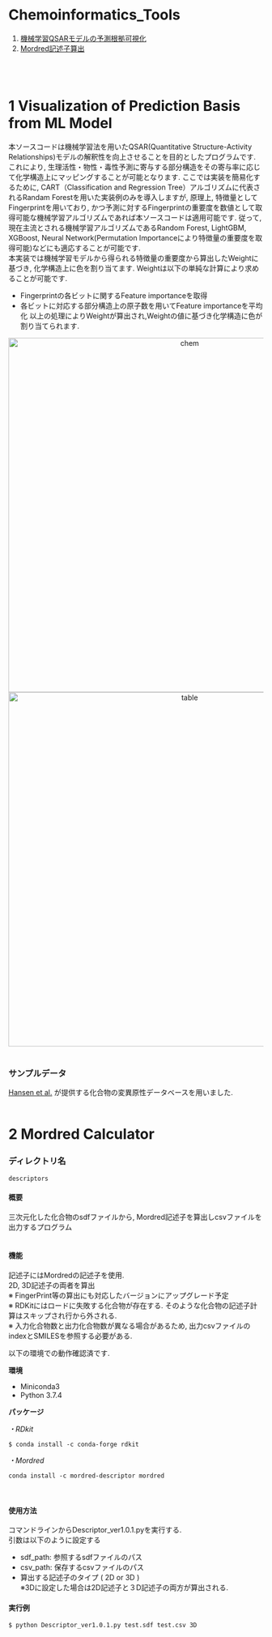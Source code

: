 # Chemoinformatics_Tools

1. [機械学習QSARモデルの予測根拠可視化](#anchor1)
2. [Mordred記述子算出](#anchor2)

<br>
<br>


<a id="anchor1"></a>
# 1 Visualization of Prediction Basis from ML Model  
本ソースコードは機械学習法を用いたQSAR(Quantitative Structure-Activity Relationships)モデルの解釈性を向上させることを目的としたプログラムです.  
これにより, 生理活性・物性・毒性予測に寄与する部分構造をその寄与率に応じて化学構造上にマッピングすることが可能となります. ここでは実装を簡易化するために, CART（Classification and Regression Tree）アルゴリズムに代表されるRandam Forestを用いた実装例のみを導入しますが, 原理上, 特徴量としてFingerprintを用いており, かつ予測に対するFingerprintの重要度を数値として取得可能な機械学習アルゴリズムであれば本ソースコードは適用可能です. 従って,現在主流とされる機械学習アルゴリズムであるRandom Forest, LightGBM, XGBoost, Neural Network(Permutation Importanceにより特徴量の重要度を取得可能)などにも適応することが可能です.  
本実装では機械学習モデルから得られる特徴量の重要度から算出したWeightに基づき, 化学構造上に色を割り当てます. Weightは以下の単純な計算により求めることが可能です.  
 - Fingerprintの各ビットに関するFeature importanceを取得  
 - 各ビットに対応する部分構造上の原子数を用いてFeature importanceを平均化
以上の処理によりWeightが算出され,Weightの値に基づき化学構造に色が割り当てられます.

<div align="center">
  <img width="700" alt="chem" src="https://user-images.githubusercontent.com/39366279/108010711-d77a3a00-7048-11eb-85c5-a9bdb294d94c.png">
  <img width="700" alt="table" src="https://user-images.githubusercontent.com/39366279/108010752-f082eb00-7048-11eb-9e1c-cf0b779b9531.png">
</div>
<br>

### サンプルデータ
[Hansen et al.](https://pubs.acs.org/doi/abs/10.1021/ci900161g) が提供する化合物の変異原性データベースを用いました.
<br>
<br>


<a id="anchor2"></a>
# 2 Mordred Calculator

### ディレクトリ名
```descriptors``` 

#### 概要
三次元化した化合物のsdfファイルから, Mordred記述子を算出しcsvファイルを出力するプログラム<br>
<br>

#### 機能
記述子にはMordredの記述子を使用.<br>
2D, 3D記述子の両者を算出<br>
※ FingerPrint等の算出にも対応したバージョンにアップグレード予定<br>
※ RDKitにはロードに失敗する化合物が存在する. そのような化合物の記述子計算はスキップされ行から外される.<br>
※ 入力化合物数と出力化合物数が異なる場合があるため, 出力csvファイルのindexとSMILESを参照する必要がある.<br>

以下の環境での動作確認済です.<br>

**環境**
* Miniconda3
* Python 3.7.4<br>

 **パッケージ**<br>

 *・RDkit*<br>
 ```
 $ conda install -c conda-forge rdkit
 ```
 *・Mordred*<br>
```
conda install -c mordred-descriptor mordred
```
 <br>

#### 使用方法
コマンドラインからDescriptor_ver1.0.1.pyを実行する.<br>
引数は以下のように設定する
* sdf_path: 参照するsdfファイルのパス
* csv_path: 保存するcsvファイルのパス
* 算出する記述子のタイプ ( 2D or 3D )<br>
※3Dに設定した場合は2D記述子と３D記述子の両方が算出される.<br>

#### 実行例
```
$ python Descriptor_ver1.0.1.py test.sdf test.csv 3D
```
